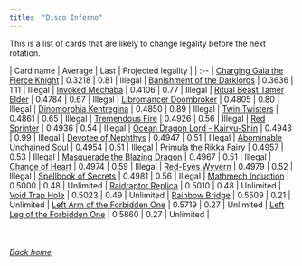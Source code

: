 ```yaml
---
title:  "Disco Inferno"
---
```


This is a list of cards that are likely to change legality before the next rotation.

| Card name | Average | Last | Projected legality |
| :-- |
[Charging Gaia the Fierce Knight](https://db.ygoprodeck.com/card/?search=Charging%20Gaia%20the%20Fierce%20Knight) | 0.3218 | 0.81 | Illegal |
[Banishment of the Darklords](https://db.ygoprodeck.com/card/?search=Banishment%20of%20the%20Darklords) | 0.3636 | 1.11 | Illegal |
[Invoked Mechaba](https://db.ygoprodeck.com/card/?search=Invoked%20Mechaba) | 0.4106 | 0.77 | Illegal |
[Ritual Beast Tamer Elder](https://db.ygoprodeck.com/card/?search=Ritual%20Beast%20Tamer%20Elder) | 0.4784 | 0.67 | Illegal |
[Libromancer Doombroker](https://db.ygoprodeck.com/card/?search=Libromancer%20Doombroker) | 0.4805 | 0.80 | Illegal |
[Dinomorphia Kentregina](https://db.ygoprodeck.com/card/?search=Dinomorphia%20Kentregina) | 0.4850 | 0.89 | Illegal |
[Twin Twisters](https://db.ygoprodeck.com/card/?search=Twin%20Twisters) | 0.4861 | 0.65 | Illegal |
[Tremendous Fire](https://db.ygoprodeck.com/card/?search=Tremendous%20Fire) | 0.4926 | 0.56 | Illegal |
[Red Sprinter](https://db.ygoprodeck.com/card/?search=Red%20Sprinter) | 0.4936 | 0.54 | Illegal |
[Ocean Dragon Lord - Kairyu-Shin](https://db.ygoprodeck.com/card/?search=Ocean%20Dragon%20Lord%20-%20Kairyu-Shin) | 0.4943 | 0.99 | Illegal |
[Devotee of Nephthys](https://db.ygoprodeck.com/card/?search=Devotee%20of%20Nephthys) | 0.4947 | 0.51 | Illegal |
[Abominable Unchained Soul](https://db.ygoprodeck.com/card/?search=Abominable%20Unchained%20Soul) | 0.4954 | 0.51 | Illegal |
[Primula the Rikka Fairy](https://db.ygoprodeck.com/card/?search=Primula%20the%20Rikka%20Fairy) | 0.4957 | 0.53 | Illegal |
[Masquerade the Blazing Dragon](https://db.ygoprodeck.com/card/?search=Masquerade%20the%20Blazing%20Dragon) | 0.4967 | 0.51 | Illegal |
[Change of Heart](https://db.ygoprodeck.com/card/?search=Change%20of%20Heart) | 0.4974 | 0.59 | Illegal |
[Red-Eyes Wyvern](https://db.ygoprodeck.com/card/?search=Red-Eyes%20Wyvern) | 0.4979 | 0.52 | Illegal |
[Spellbook of Secrets](https://db.ygoprodeck.com/card/?search=Spellbook%20of%20Secrets) | 0.4981 | 0.56 | Illegal |
[Mathmech Induction](https://db.ygoprodeck.com/card/?search=Mathmech%20Induction) | 0.5000 | 0.48 | Unlimited |
[Raidraptor Replica](https://db.ygoprodeck.com/card/?search=Raidraptor%20Replica) | 0.5010 | 0.48 | Unlimited |
[Void Trap Hole](https://db.ygoprodeck.com/card/?search=Void%20Trap%20Hole) | 0.5023 | 0.49 | Unlimited |
[Rainbow Bridge](https://db.ygoprodeck.com/card/?search=Rainbow%20Bridge) | 0.5509 | 0.21 | Unlimited |
[Left Arm of the Forbidden One](https://db.ygoprodeck.com/card/?search=Left%20Arm%20of%20the%20Forbidden%20One) | 0.5719 | 0.27 | Unlimited |
[Left Leg of the Forbidden One](https://db.ygoprodeck.com/card/?search=Left%20Leg%20of%20the%20Forbidden%20One) | 0.5860 | 0.27 | Unlimited |

<br>

###### [Back home](index)